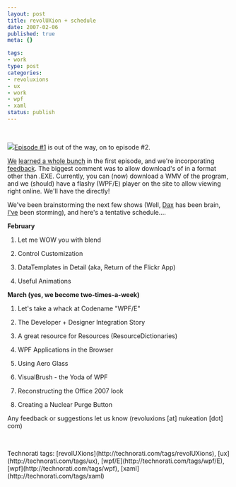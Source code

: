 ```yaml
--- 
layout: post
title: revolUXion + schedule
date: 2007-02-06
published: true
meta: {}

tags: 
- work
type: post
categories: 
- revoluxions
- ux
- work
- wpf
- xaml
status: publish
---
```



 



[![](http://ux.nukeation.com/slices/revoluxions_white.jpg)Episode #1](http://ux.nukeation.com/ "revolUXions") is out of the way, on to episode #2.



[We](http://www.nukeation.net/) [learned a whole bunch](http://www.nukeation.net/2007/02/06/revolUXions+Update++Schedule.aspx) in the first episode, and we're incorporating [feedback](http://blog.digitalbackcountry.com/?p=650). The biggest comment was to allow download's of in a format other than .EXE. Currently, you can (now) download a WMV of the program, and we (should) have a flashy (WPF/E) player on the site to allow viewing right online. We'll have the directly!



We've been brainstorming the next few shows (Well, [Dax](http://www.nukeation.net/) has been brain, [I've](http://blog.andyeick.com/) been storming), and here's a tentative schedule….



**February**

1. Let me WOW you with blend 

2. Control Customization 

3. DataTemplates in Detail (aka, Return of the Flickr App) 

4. Useful Animations 



**March (yes, we become two-times-a-week)**

1. Let&#039;s take a whack at Codename "WPF/E" 

2. The Developer + Designer Integration Story 

3. A great resource for Resources (ResourceDictionaries) 

4. WPF Applications in the Browser 

5. Using Aero Glass 

6. VisualBrush - the Yoda of WPF 

7. Reconstructing the Office 2007 look 

8. Creating a Nuclear Purge Button <br />



Any feedback or suggestions let us know (revoluxions [at] nukeation [dot] com)



 

<div class="wlWriterSmartContent" style="margin: 0px;padding: 0px">Technorati tags: [revolUXions](http://technorati.com/tags/revolUXions), [ux](http://technorati.com/tags/ux), [wpf/E](http://technorati.com/tags/wpf/E), [wpf](http://technorati.com/tags/wpf), [xaml](http://technorati.com/tags/xaml)</div>
